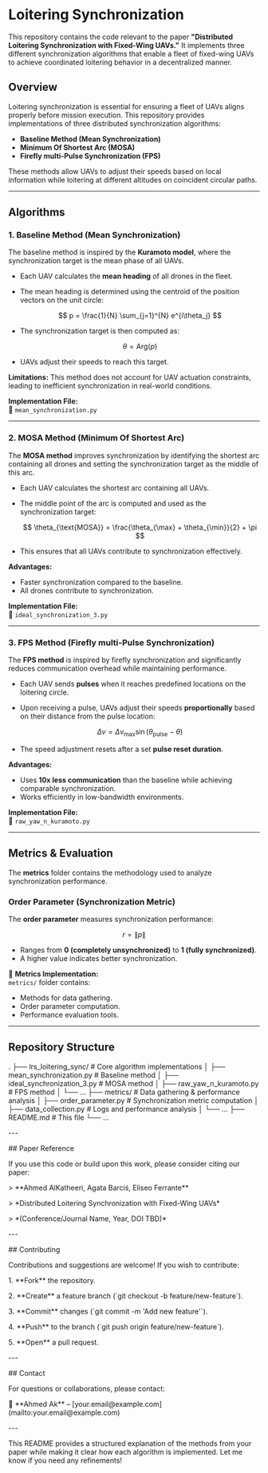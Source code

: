 # Loitering Synchronization

This repository contains the code relevant to the paper **"Distributed Loitering Synchronization with Fixed-Wing UAVs."** It implements three different synchronization algorithms that enable a fleet of fixed-wing UAVs to achieve coordinated loitering behavior in a decentralized manner.

## Overview

Loitering synchronization is essential for ensuring a fleet of UAVs aligns properly before mission execution. This repository provides implementations of three distributed synchronization algorithms:

- **Baseline Method (Mean Synchronization)**
- **Minimum Of Shortest Arc (MOSA)**
- **Firefly multi-Pulse Synchronization (FPS)**

These methods allow UAVs to adjust their speeds based on local information while loitering at different altitudes on coincident circular paths.

---

## Algorithms

### 1. Baseline Method (Mean Synchronization)

The baseline method is inspired by the **Kuramoto model**, where the synchronization target is the mean phase of all UAVs.

- Each UAV calculates the **mean heading** of all drones in the fleet.

- The mean heading is determined using the centroid of the position vectors on the unit circle:

  $$
  p = \frac{1}{N} \sum_{j=1}^{N} e^{i\theta_j}
  $$

- The synchronization target is then computed as:

  $$
  \theta = \text{Arg}(p)
  $$

- UAVs adjust their speeds to reach this target.

**Limitations:** This method does not account for UAV actuation constraints, leading to inefficient synchronization in real-world conditions.

**Implementation File:**\
📂 `mean_synchronization.py`

---

### 2. MOSA Method (Minimum Of Shortest Arc)

The **MOSA method** improves synchronization by identifying the shortest arc containing all drones and setting the synchronization target as the middle of this arc.

- Each UAV calculates the shortest arc containing all UAVs.

- The middle point of the arc is computed and used as the synchronization target:

  $$
  \theta_{\text{MOSA}} = \frac{\theta_{\max} + \theta_{\min}}{2} + \pi
  $$

- This ensures that all UAVs contribute to synchronization effectively.

**Advantages:**

- Faster synchronization compared to the baseline.
- All drones contribute to synchronization.

**Implementation File:**\
📂 `ideal_synchronization_3.py`

---

### 3. FPS Method (Firefly multi-Pulse Synchronization)

The **FPS method** is inspired by firefly synchronization and significantly reduces communication overhead while maintaining performance.

- Each UAV sends **pulses** when it reaches predefined locations on the loitering circle.

- Upon receiving a pulse, UAVs adjust their speeds **proportionally** based on their distance from the pulse location:

  $$
  \Delta v = \Delta v_{\max} \sin(\theta_{\text{pulse}} - \theta)
  $$

- The speed adjustment resets after a set **pulse reset duration**.

**Advantages:**

- Uses **10x less communication** than the baseline while achieving comparable synchronization.
- Works efficiently in low-bandwidth environments.

**Implementation File:**\
📂 `raw_yaw_n_kuramoto.py`

---

## Metrics & Evaluation

The **metrics** folder contains the methodology used to analyze synchronization performance.

### **Order Parameter (Synchronization Metric)**

The **order parameter** measures synchronization performance:

$$
r = \| p \|
$$

- Ranges from **0 (completely unsynchronized)** to **1 (fully synchronized)**.
- A higher value indicates better synchronization.

📂 **Metrics Implementation:**\
`metrics/` folder contains:

- Methods for data gathering.
- Order parameter computation.
- Performance evaluation tools.

---

## Repository Structure

. ├── lrs\_loitering\_sync/ # Core algorithm implementations │ ├── mean\_synchronization.py # Baseline method │ ├── ideal\_synchronization\_3.py # MOSA method │ ├── raw\_yaw\_n\_kuramoto.py # FPS method │ └── ... ├── metrics/ # Data gathering & performance analysis │ ├── order\_parameter.py # Synchronization metric computation │ ├── data\_collection.py # Logs and performance analysis │ └── ... ├── README.md # This file └── ...





\---



\## Paper Reference



If you use this code or build upon this work, please consider citing our paper:



\> \*\*Ahmed AlKatheeri, Agata Barciś, Eliseo Ferrante\*\* &#x20;

\> \*Distributed Loitering Synchronization with Fixed-Wing UAVs\* &#x20;

\> \*(Conference/Journal Name, Year, DOI TBD)\*



\---



\## Contributing



Contributions and suggestions are welcome! If you wish to contribute:



1\. \*\*Fork\*\* the repository.

2\. \*\*Create\*\* a feature branch (\`git checkout -b feature/new-feature\`).

3\. \*\*Commit\*\* changes (\`git commit -m 'Add new feature'\`).

4\. \*\*Push\*\* to the branch (\`git push origin feature/new-feature\`).

5\. \*\*Open\*\* a pull request.



\---



\## Contact



For questions or collaborations, please contact:



📧 \*\*Ahmed Ak\*\* – [your.email\@example.com]\(mailto\:your.email\@example.com)



\---



This README provides a structured explanation of the methods from your paper while making it clear how each algorithm is implemented. Let me know if you need any refinements!
